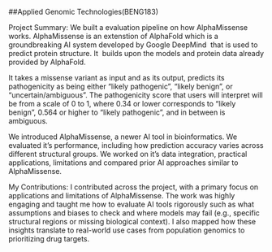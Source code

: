 ##Applied Genomic Technologies(BENG183)

Project Summary:   We built a evaluation pipeline on how AlphaMissense works. AlphaMissense is an extenstion of AlphaFold which is a groundbreaking AI system developed by Google DeepMind  that is used to predict protein structure. It  builds upon the models and protein data already provided by AlphaFold. 

It  takes a missense variant as input and as its output, predicts its pathogenicity as being either “likely pathogenic”, “likely benign”, or “uncertain/ambiguous”. The pathogenicity score that users will interpret will be from a scale of 0 to 1, where 0.34 or lower corresponds to “likely benign”, 0.564 or higher to “likely pathogenic”, and in between is ambiguous. 

We introduced AlphaMissense, a newer AI tool in bioinformatics. We evaluated it’s performance, including how prediction accuracy varies across different structural groups. We worked on it’s data integration, practical applications, limitations and compared prior AI approaches similar to AlphaMissense. 

My Contributions:  I contributed across the project, with a primary focus on applications and limitations of AlphaMissense. The work was highly engaging and taught me how to evaluate AI tools rigorously such as what assumptions and biases to check and where models may fail (e.g., specific structural regions or missing biological context). I also mapped how these insights translate to real-world use cases from population genomics to prioritizing drug targets.
